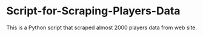 # Script-for-Scraping-Players-Data
This is a Python script that scraped almost 2000 players data from web site. 
